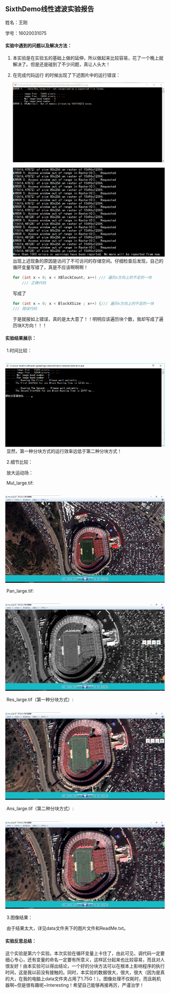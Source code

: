 ## SixthDemo线性滤波实验报告

姓名：王刚

学号：16020031075

#### 实验中遇到的问题以及解决方法：

1. 本实验是在实验五的基础上做的延伸，所以做起来比较容易，花了一个晚上就解决了。但是还是碰到了不少问题，真让人头大！

2. 在完成代码运行 的时候出现了下述图片中的运行错误：

   ![img](https://github.com/Histra/SixthDemo/blob/master/PicturesOfExperimentReport/SixthDemoExperimentReport_01.png) 

   ![img](https://github.com/Histra/SixthDemo/blob/master/PicturesOfExperimentReport/SixthDemoExperimentReport_02.png) 
   出现上述现象的原因是访问了不可访问的存储空间。仔细检查后发现，自己的循环变量写错了，真是不应该啊啊啊！

   ```c++
   for (int x = 0; x < XBlockCount; x++) /// 遍历x方向上的不足的一块
       /// 正确代码
   ```

   写成了

   ```c++
   for (int x = 0; x < BlockXSize ; x++) {/// 遍历x方向上的不足的一块
   /// 错误代码
   ```

   于是就报如上错误，真的是太大意了！！明明应该遍历块个数，我却写成了遍历块X方向！！！

#### 实验结果展示：

​	1.时间比较：

​	![img](https://github.com/Histra/SixthDemo/blob/master/PicturesOfExperimentReport/SixthDemoExperimentReport_06.png) 
​	显然，第一种分块方式的运行效率远低于第二种分块方式！

​	2.细节比较：

​	放大运动场：

​	Mul_large.tif:

​	![img](https://github.com/Histra/SixthDemo/blob/master/PicturesOfExperimentReport/SixthDemoExperimentReport_05.png) 

​	Pan_large.tif:

​	![img](https://github.com/Histra/SixthDemo/blob/master/PicturesOfExperimentReport/SixthDemoExperimentReport_10.png) 

​	Res_large.tif（第一种分块方式）:

​	![img](https://github.com/Histra/SixthDemo/blob/master/PicturesOfExperimentReport/SixthDemoExperimentReport_03.png) 

​	Ans_large.tif（第二种分块方式）:

​	![img](https://github.com/Histra/SixthDemo/blob/master/PicturesOfExperimentReport/SixthDemoExperimentReport_04.png) 

​	3.图像结果：

​	由于结果太大，详见data文件夹下的图片文件和ReadMe.txt。

#### 实验反思总结：

​	这个实验是第六个实验。本次实验在循环变量上卡住了，由此可见，调代码一定要细心专心，还有变量的命名一定要有所意义，这样区分起来也比较容易，而且对人很友好！
​	由本实验可以得出结论，一个好的分块方法可以在根本上影响程序的执行时间，这是我以前没有接触的。同时，本实验的数据很大，很大，很大（因为是真的大，在我的电脑上data文件夹占用了1.75G！）。图像处理不仅耗时，而且耗机器啊~但是很有趣呢~Interesting！
​	希望自己能够再接再厉，严谨治学！



